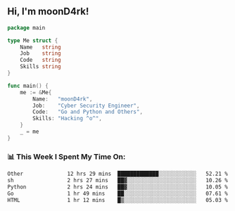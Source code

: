 <h2> Hi, I'm moonD4rk!</h2>

```go
package main

type Me struct {
	Name   string
	Job    string
	Code   string
	Skills string
}

func main() {
	me := &Me{
		Name:   "moonD4rk",
		Job:    "Cyber Security Engineer",
		Code:   "Go and Python and Others",
		Skills: "Hacking ^o^",
	}
	_ = me
}
```

<h3>📊 This Week I Spent My Time On:</h3>
<!-- <img align='right' src="https://github-readme-stats.vercel.app/api?username=moond4rk&show_icons=true&theme=radical", width="300" height="150"> -->

<!--START_SECTION:waka-->

```txt
Other              12 hrs 29 mins  █████████████░░░░░░░░░░░░   52.21 %
sh                 2 hrs 27 mins   ██▓░░░░░░░░░░░░░░░░░░░░░░   10.26 %
Python             2 hrs 24 mins   ██▓░░░░░░░░░░░░░░░░░░░░░░   10.05 %
Go                 1 hr 49 mins    ██░░░░░░░░░░░░░░░░░░░░░░░   07.61 %
HTML               1 hr 12 mins    █▒░░░░░░░░░░░░░░░░░░░░░░░   05.03 %
```

<!--END_SECTION:waka-->

